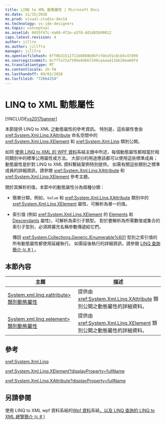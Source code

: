 ```yaml
---
title: LINQ to XML 動態屬性 | Microsoft Docs
ms.date: 11/15/2016
ms.prod: visual-studio-dev14
ms.technology: vs-ide-designers
ms.topic: conceptual
ms.assetid: 0455f47c-4a68-4f2e-a3f8-dd1d85b99012
caps.latest.revision: 4
author: jillre
ms.author: jillfra
manager: jillfra
ms.openlocfilehash: 6ff0b31512711b8888b05fcfde191c8cb5c47d99
ms.sourcegitcommit: 6cfffa72af599a9d667249caaaa411bb28ea69fd
ms.translationtype: MT
ms.contentlocale: zh-TW
ms.lasthandoff: 09/02/2020
ms.locfileid: "72664254"
---
```

# <a name="linq-to-xml-dynamic-properties"></a>LINQ to XML 動態屬性
[!INCLUDE[vs2017banner](../includes/vs2017banner.md)]

本節提供 LINQ to XML 之動態屬性的參考資訊。 特別是，這些屬性會由 <xref:System.Xml.Linq.XAttribute> 命名空間中的 <xref:System.Xml.Linq.XElement> 和 <xref:System.Xml.Linq> 類別公開。

 如同 [使用 LINQ to XML 的 WPF 資料](../designers/wpf-data-binding-with-linq-to-xml-overview.md)系結主題中所述，每個動態屬性都相當於相同類別中的標準公用屬性或方法。 大部分的用途應該都可以使用這些標準成員；動態屬性是針對 LINQ to XML 資料繫結案例特別提供。 如需有關這些類別之標準成員的詳細資訊，請參閱 <xref:System.Xml.Linq.XAttribute> 和 <xref:System.Xml.Linq.XElement> 參考主題。

 關於其解析的值，本節中的動態屬性分為兩種分類：

- 簡單分類，例如，`Value` 和 <xref:System.Xml.Linq.XAttribute> 類別中的 <xref:System.Xml.Linq.XElement> 屬性，可解析為單一的值。

- 索引值 (例如 <xref:System.Xml.Linq.XElement> 的 [Elements](../designers/elements-xelement-dynamic-property.md) 和 [Descendants](../designers/descendants-xelement-dynamic-property.md) 屬性)，可解析為索引子類型。 對於要解析為所需數值或集合的索引子型別，必須將擴充名稱參數傳遞給它們。

  傳回 <xref:System.Collections.Generic.IEnumerable%601> 型別之索引值的所有動態屬性都使用延緩執行。 如需延後執行的詳細資訊，請參閱 [LINQ 查詢簡介 (c # ) ](https://msdn.microsoft.com/library/37895c02-268c-41d5-be39-f7d936fa88a8)。

## <a name="in-this-section"></a>本節內容

|主題|描述|
|-----------|-----------------|
|[System.xml.linq.xattribute> 類別動態屬性](../designers/xattribute-class-dynamic-properties.md)|提供由 <xref:System.Xml.Linq.XAttribute> 類別公開之動態屬性的詳細資料。|
|[System.xml.linq.xelement> 類別動態屬性](../designers/xelement-class-dynamic-properties.md)|提供由 <xref:System.Xml.Linq.XElement> 類別公開之動態屬性的詳細資料。|

## <a name="reference"></a>參考
 <xref:System.Xml.Linq>

 <xref:System.Xml.Linq.XElement?displayProperty=fullName>

 <xref:System.Xml.Linq.XAttribute?displayProperty=fullName>

## <a name="see-also"></a>另請參閱
 使用 LINQ to XML wpf 資料系結的[Wpf 資料](../designers/wpf-data-binding-with-linq-to-xml.md)系結[，以及 LINQ 查詢的 LINQ to XML 總覽](../designers/wpf-data-binding-with-linq-to-xml-overview.md)[簡介 (c # ) ](https://msdn.microsoft.com/library/37895c02-268c-41d5-be39-f7d936fa88a8)

